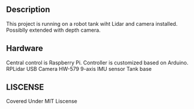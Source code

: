 ## Description
This project is running on a robot tank wiht Lidar and camera installed. Possiblly extended with depth camera.

## Hardware
Central control is Raspberry Pi.
Controller is customized based on Arduino.
RPLidar
USB Camera
HW-579 9-axis IMU sensor 
Tank base

## LISCENSE
Covered Under MIT Liscense
